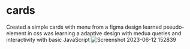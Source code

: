 # cards
Created a simple cards with menu from a figma design
learned pseudo-element in css
was learning a adaptive design with medua queries
and interactivity with basic JavaScript
![Screenshot 2023-06-12 152839](https://github.com/Aigengrau/cards/assets/65302777/555f47c9-b06d-455d-b80a-23d4547b6b5d)
